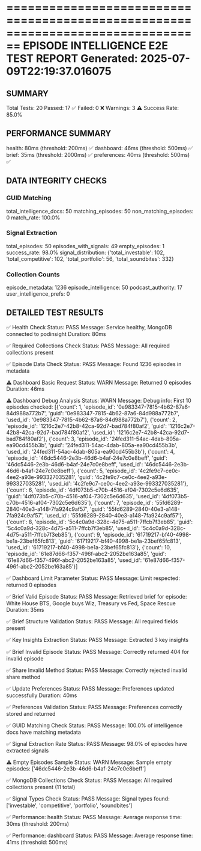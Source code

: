 ================================================================================
EPISODE INTELLIGENCE E2E TEST REPORT
Generated: 2025-07-09T22:19:37.016075
================================================================================

## SUMMARY
Total Tests: 20
Passed: 17 ✅
Failed: 0 ❌
Warnings: 3 ⚠️
Success Rate: 85.0%

## PERFORMANCE SUMMARY
health: 80ms (threshold: 200ms) ✅
dashboard: 46ms (threshold: 500ms) ✅
brief: 35ms (threshold: 2000ms) ✅
preferences: 40ms (threshold: 500ms) ✅

## DATA INTEGRITY CHECKS

### GUID Matching
  total_intelligence_docs: 50
  matching_episodes: 50
  non_matching_episodes: 0
  match_rate: 100.0%

### Signal Extraction
  total_episodes: 50
  episodes_with_signals: 49
  empty_episodes: 1
  success_rate: 98.0%
  signal_distribution: {'total_investable': 102, 'total_competitive': 102, 'total_portfolio': 56, 'total_soundbites': 332}

### Collection Counts
  episode_metadata: 1236
  episode_intelligence: 50
  podcast_authority: 17
  user_intelligence_prefs: 0

## DETAILED TEST RESULTS

✅ Health Check
   Status: PASS
   Message: Service healthy, MongoDB connected to podinsight
   Duration: 80ms

✅ Required Collections Check
   Status: PASS
   Message: All required collections present

✅ Episode Data Check
   Status: PASS
   Message: Found 1236 episodes in metadata

⚠️ Dashboard Basic Request
   Status: WARN
   Message: Returned 0 episodes
   Duration: 46ms

⚠️ Dashboard Debug Analysis
   Status: WARN
   Message: Debug info: First 10 episodes checked: [{'count': 1, 'episode_id': '0e983347-7815-4b62-87a6-84d988a772b7', 'guid': '0e983347-7815-4b62-87a6-84d988a772b7', 'used_id': '0e983347-7815-4b62-87a6-84d988a772b7'}, {'count': 2, 'episode_id': '1216c2e7-42b8-42ca-92d7-bad784f80af2', 'guid': '1216c2e7-42b8-42ca-92d7-bad784f80af2', 'used_id': '1216c2e7-42b8-42ca-92d7-bad784f80af2'}, {'count': 3, 'episode_id': '24fed311-54ac-4dab-805a-ea90cd455b3b', 'guid': '24fed311-54ac-4dab-805a-ea90cd455b3b', 'used_id': '24fed311-54ac-4dab-805a-ea90cd455b3b'}, {'count': 4, 'episode_id': '46dc5446-2e3b-46d6-b4af-24e7c0e8beff', 'guid': '46dc5446-2e3b-46d6-b4af-24e7c0e8beff', 'used_id': '46dc5446-2e3b-46d6-b4af-24e7c0e8beff'}, {'count': 5, 'episode_id': '4c2fe9c7-ce0c-4ee2-a93e-993327035281', 'guid': '4c2fe9c7-ce0c-4ee2-a93e-993327035281', 'used_id': '4c2fe9c7-ce0c-4ee2-a93e-993327035281'}, {'count': 6, 'episode_id': '4df073b5-c70b-4516-af04-7302c5e6d635', 'guid': '4df073b5-c70b-4516-af04-7302c5e6d635', 'used_id': '4df073b5-c70b-4516-af04-7302c5e6d635'}, {'count': 7, 'episode_id': '55fd6289-2840-40e3-a148-7fa924c9af57', 'guid': '55fd6289-2840-40e3-a148-7fa924c9af57', 'used_id': '55fd6289-2840-40e3-a148-7fa924c9af57'}, {'count': 8, 'episode_id': '5c4c0a9d-328c-4d75-a511-7ffcb7f3eb85', 'guid': '5c4c0a9d-328c-4d75-a511-7ffcb7f3eb85', 'used_id': '5c4c0a9d-328c-4d75-a511-7ffcb7f3eb85'}, {'count': 9, 'episode_id': '61719217-bf40-4998-be1a-23bef65fc813', 'guid': '61719217-bf40-4998-be1a-23bef65fc813', 'used_id': '61719217-bf40-4998-be1a-23bef65fc813'}, {'count': 10, 'episode_id': '61e87d66-f357-496f-abc2-2052be163a85', 'guid': '61e87d66-f357-496f-abc2-2052be163a85', 'used_id': '61e87d66-f357-496f-abc2-2052be163a85'}]

✅ Dashboard Limit Parameter
   Status: PASS
   Message: Limit respected: returned 0 episodes

✅ Brief Valid Episode
   Status: PASS
   Message: Retrieved brief for episode: White House BTS, Google buys Wiz, Treasury vs Fed, Space Rescue
   Duration: 35ms

✅ Brief Structure Validation
   Status: PASS
   Message: All required fields present

✅ Key Insights Extraction
   Status: PASS
   Message: Extracted 3 key insights

✅ Brief Invalid Episode
   Status: PASS
   Message: Correctly returned 404 for invalid episode

✅ Share Invalid Method
   Status: PASS
   Message: Correctly rejected invalid share method

✅ Update Preferences
   Status: PASS
   Message: Preferences updated successfully
   Duration: 40ms

✅ Preferences Validation
   Status: PASS
   Message: Preferences correctly stored and returned

✅ GUID Matching Check
   Status: PASS
   Message: 100.0% of intelligence docs have matching metadata

✅ Signal Extraction Rate
   Status: PASS
   Message: 98.0% of episodes have extracted signals

⚠️ Empty Episodes Sample
   Status: WARN
   Message: Sample empty episodes: ['46dc5446-2e3b-46d6-b4af-24e7c0e8beff']

✅ MongoDB Collections Check
   Status: PASS
   Message: All required collections present (11 total)

✅ Signal Types Check
   Status: PASS
   Message: Signal types found: ['investable', 'competitive', 'portfolio', 'soundbites']

✅ Performance: health
   Status: PASS
   Message: Average response time: 30ms (threshold: 200ms)

✅ Performance: dashboard
   Status: PASS
   Message: Average response time: 41ms (threshold: 500ms)
